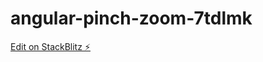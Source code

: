 # angular-pinch-zoom-7tdlmk

[Edit on StackBlitz ⚡️](https://stackblitz.com/edit/angular-pinch-zoom-7tdlmk)